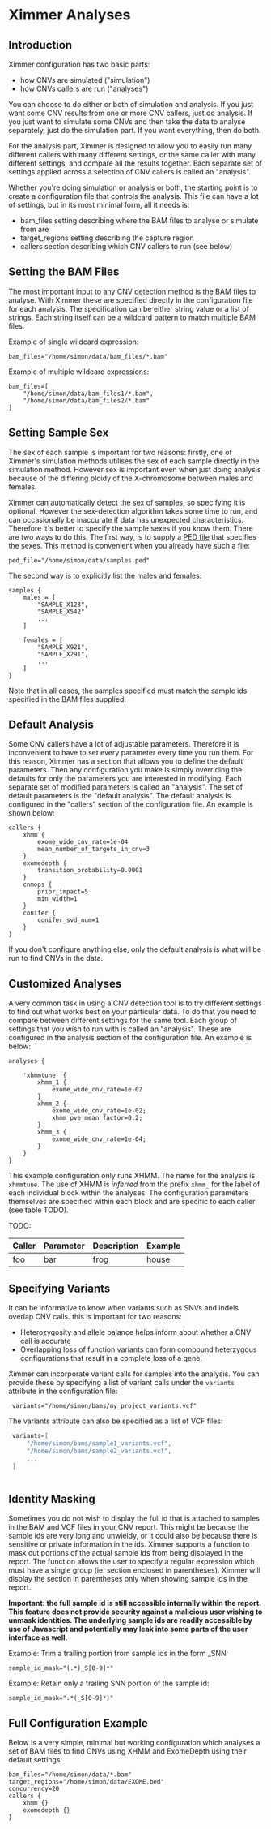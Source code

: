# Ximmer Analyses

## Introduction

Ximmer configuration has two basic parts:

 * how CNVs are simulated ("simulation")
 * how CNVs callers are run ("analyses")

You can choose to do either or both of simulation and analysis. If you just want some 
CNV results from one or more CNV callers, just do analysis. If you just want to simulate 
some CNVs and then take the data to analyse separately, just do the simulation part. If 
you want everything, then do both.

For the analysis part, Ximmer is designed to allow you to easily run many different callers 
with many different settings, or the same caller with many different settings, and compare 
all the results together. Each separate set of settings applied across a selection 
of CNV callers is called an "analysis". 

Whether you're doing simulation or analysis or both, the starting point is to create 
a configuration file that controls the analysis. This file can have a lot of settings,
but in its most minimal form, all it needs is:

 * bam_files setting describing where the BAM files to analyse or simulate from are
 * target_regions setting describing the capture region
 * callers section describing which CNV callers to run (see below)

## Setting the BAM Files

The most important input to any CNV detection method is the BAM files to analyse. With 
Ximmer these are specified directly in the configuration file for each analysis. The 
specification can be either string value or a list of strings. Each string itself
can be a wildcard pattern to match multiple BAM files.

Example of single wildcard expression:

```
bam_files="/home/simon/data/bam_files/*.bam"
```

Example of multiple wildcard expressions:

```
bam_files=[
    "/home/simon/data/bam_files1/*.bam",
    "/home/simon/data/bam_files2/*.bam"
]
```

## Setting Sample Sex

The sex of each sample is important for two reasons: firstly, one of Ximmer's 
simulation methods utilises the sex of each sample directly in the simulation method.
However sex is important even when just doing analysis because of the differing ploidy 
of the X-chromosome between males and females. 

Ximmer can automatically detect the sex of samples, so specifying it is optional. However
the sex-detection algorithm takes some time to run, and can occasionally be inaccurate 
if data has unexpected characteristics. Therefore it's better to specify the sample 
sexes if you know them. There are two ways to do this. The first way, is to supply 
a [PED file](https://www.broadinstitute.org/haploview/input-file-formats) that specifies 
the sexes. This method is convenient when you already have such a file:

```
ped_file="/home/simon/data/samples.ped"
```

The second way is to explicitly list the males and females:

```
samples {
    males = [
        "SAMPLE_X123",
        "SAMPLE_X542"
        ...
    ]

    females = [
        "SAMPLE_X921",
        "SAMPLE_X291",
        ...
    ]
}
```

Note that in all cases, the samples specified must match the sample ids specified in the BAM 
files supplied.

## Default Analysis

Some CNV callers have a lot of adjustable parameters. Therefore it is inconvenient to
have to set every parameter every time you run them. For this reason, Ximmer has a 
section that allows you to define the default parameters. Then any configuration you make is
simply overriding the defaults for only the parameters you are interested in modifying. Each
separate set of modified parameters is called an "analysis". The set of default parameters 
is the "default analysis". The default analysis is configured in the "callers" section of the
configuration file. An example is shown below:

```
callers {
    xhmm {
        exome_wide_cnv_rate=1e-04
        mean_number_of_targets_in_cnv=3
    }
    exomedepth {
        transition_probability=0.0001
    }
    cnmops {
        prior_impact=5
        min_width=1
    }
    conifer {
        conifer_svd_num=1
    }
}
```

If you don't configure anything else, only the default analysis is what
will be run to find CNVs in the data.

## Customized Analyses

A very common task in using a CNV detection tool is to try different 
settings to find out what works best on your particular data. To do that you need
to compare between different settings for the same tool. Each group of settings
that you wish to run with is called an "analysis". These are configured in the
analysis section of the configuration file. An example is below:

```
analyses {

    'xhmmtune' {
        xhmm_1 { 
            exome_wide_cnv_rate=1e-02 
        }
        xhmm_2 { 
            exome_wide_cnv_rate=1e-02; 
            xhmm_pve_mean_factor=0.2; 
        }
        xhmm_3 { 
            exome_wide_cnv_rate=1e-04; 
        }
    }
}
```

This example configuration only runs XHMM. The name for the analysis is `xhmmtune`. The use of XHMM 
is *inferred* from the prefix `xhmm_` for the label of each individual block 
within the analyses. The configuration parameters themselves are specified within each 
block and are specific to each caller (see table TODO).

TODO:

| Caller | Parameter |  Description | Example |
|--------|-----------|--------------|---------|
| foo   | bar   | frog | house |



## Specifying Variants

It can be informative to know when variants such as SNVs and indels overlap CNV calls. 
this is important for two reasons:

 * Heterozygosity and allele balance helps inform about whether a CNV call is accurate
 * Overlapping loss of function variants can form compound heterzygous configurations 
   that result in a complete loss of a gene.

Ximmer can incorporate variant calls for samples into the analysis. You can provide 
these by specifying a list of variant calls under the `variants` attribute in the 
configuration file:

```
 variants="/home/simon/bams/my_project_variants.vcf"
```

The variants attribute can also be specified as a list of VCF files:

```groovy
 variants=[
     "/home/simon/bams/sample1_variants.vcf",
     "/home/simon/bams/sample2_variants.vcf",
     ...
 ]
     
```

## Identity Masking

Sometimes you do not wish to display the full id that is attached to samples in the 
BAM and VCF files in your CNV report. This might be because the sample ids are very 
long and unwieldy, or it could also be because there is sensitive or private information 
in the ids. Ximmer supports a function to mask out portions of the actual sample ids
from being displayed in the report. The function allows the user to specify a regular 
expression which must have a single group (ie. section enclosed in parentheses). Ximmer
will display the section in parentheses only when showing sample ids in the report.

**Important: the full sample id is still accessible internally within the report. This 
feature does not provide security against a malicious user wishing to unmask identities. 
The underlying sample ids are readily accessible by use of Javascript and potentially 
may leak into some parts of the user interface as well.**

Example: Trim a trailing portion from sample ids in the form _SNN:

```
sample_id_mask="(.*)_S[0-9]*"
```

Example: Retain only a trailing SNN portion of the sample id:

```
sample_id_mask=".*(_S[0-9]*)"
```

## Full Configuration Example

Below is a very simple, minimal but working configuration which analyses
a set of BAM files to find CNVs using XHMM and ExomeDepth using their
default settings:

```
bam_files="/home/simon/data/*.bam"
target_regions="/home/simon/data/EXOME.bed"
concurrency=20
callers {
    xhmm {}
    exomedepth {}
}
```












